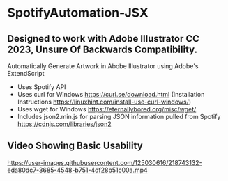 # SpotifyAutomation-JSX
## Designed to work with Adobe Illustrator CC 2023, Unsure Of Backwards Compatibility.
Automatically Generate Artwork in Abobe Illustrator using Adobe's ExtendScript
+ Uses Spotify API
+ Uses curl for Windows https://curl.se/download.html (Installation Instructions https://linuxhint.com/install-use-curl-windows/)
+ Uses wget for Windows https://eternallybored.org/misc/wget/
+ Includes json2.min.js for parsing JSON information pulled from Spotify https://cdnjs.com/libraries/json2

## Video Showing Basic Usability

https://user-images.githubusercontent.com/125030616/218743132-eda80dc7-3685-4548-b751-4df28b51c00a.mp4
